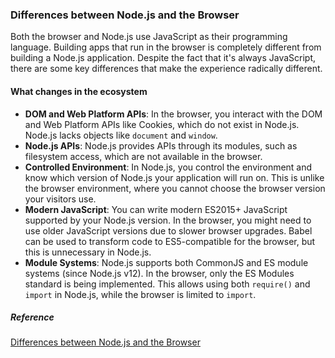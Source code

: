 ### Differences between Node.js and the Browser

Both the browser and Node.js use JavaScript as their programming language. Building apps that run in the browser is completely different from building a Node.js application. Despite the fact that it's always JavaScript, there are some key differences that make the experience radically different.

#### What changes in the ecosystem

- **DOM and Web Platform APIs**: In the browser, you interact with the DOM and Web Platform APIs like Cookies, which do not exist in Node.js. Node.js lacks objects like `document` and `window`.
- **Node.js APIs**: Node.js provides APIs through its modules, such as filesystem access, which are not available in the browser.
- **Controlled Environment**: In Node.js, you control the environment and know which version of Node.js your application will run on. This is unlike the browser environment, where you cannot choose the browser version your visitors use.
- **Modern JavaScript**: You can write modern ES2015+ JavaScript supported by your Node.js version. In the browser, you might need to use older JavaScript versions due to slower browser upgrades. Babel can be used to transform code to ES5-compatible for the browser, but this is unnecessary in Node.js.
- **Module Systems**: Node.js supports both CommonJS and ES module systems (since Node.js v12). In the browser, only the ES Modules standard is being implemented. This allows using both `require()` and `import` in Node.js, while the browser is limited to `import`.
##### Reference

[Differences between Node.js and the Browser](https://nodejs.org/en/learn/getting-started/differences-between-nodejs-and-the-browser)